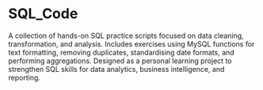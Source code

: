 # SQL_Code
A collection of hands-on SQL practice scripts focused on data cleaning, transformation, and analysis. Includes exercises using MySQL functions for text formatting, removing duplicates, standardising date formats, and performing aggregations. Designed as a personal learning project to strengthen SQL skills for data analytics, business intelligence, and reporting.
